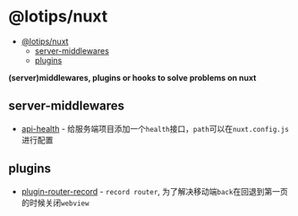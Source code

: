 # @lotips/nuxt

- [@lotips/nuxt](#lotipsnuxt)
  - [server-middlewares](#server-middlewares)
  - [plugins](#plugins)

**(server)middlewares, plugins or hooks to solve problems on nuxt**

## server-middlewares

- [api-health]() - 给服务端项目添加一个`health`接口，`path`可以在`nuxt.config.js`进行配置

## plugins

- [plugin-router-record]() - `record router`, 为了解决移动端`back`在回退到第一页的时候关闭`webview`
